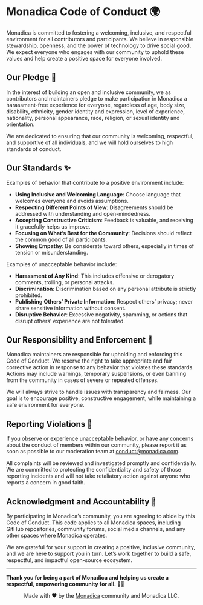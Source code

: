 # Monadica Code of Conduct 🌍

Monadica is committed to fostering a welcoming, inclusive, and respectful environment for all contributors and participants. We believe in responsible stewardship, openness, and the power of technology to drive social good. We expect everyone who engages with our community to uphold these values and help create a positive space for everyone involved.

## Our Pledge 🤝

In the interest of building an open and inclusive community, we as contributors and maintainers pledge to make participation in Monadica a harassment-free experience for everyone, regardless of age, body size, disability, ethnicity, gender identity and expression, level of experience, nationality, personal appearance, race, religion, or sexual identity and orientation.

We are dedicated to ensuring that our community is welcoming, respectful, and supportive of all individuals, and we will hold ourselves to high standards of conduct.

## Our Standards ✨

Examples of behavior that contribute to a positive environment include:

- **Using Inclusive and Welcoming Language**: Choose language that welcomes everyone and avoids assumptions.
- **Respecting Different Points of View**: Disagreements should be addressed with understanding and open-mindedness.
- **Accepting Constructive Criticism**: Feedback is valuable, and receiving it gracefully helps us improve.
- **Focusing on What’s Best for the Community**: Decisions should reflect the common good of all participants.
- **Showing Empathy**: Be considerate toward others, especially in times of tension or misunderstanding.

Examples of unacceptable behavior include:

- **Harassment of Any Kind**: This includes offensive or derogatory comments, trolling, or personal attacks.
- **Discrimination**: Discrimination based on any personal attribute is strictly prohibited.
- **Publishing Others’ Private Information**: Respect others’ privacy; never share sensitive information without consent.
- **Disruptive Behavior**: Excessive negativity, spamming, or actions that disrupt others’ experience are not tolerated.

## Our Responsibility and Enforcement 💼

Monadica maintainers are responsible for upholding and enforcing this Code of Conduct. We reserve the right to take appropriate and fair corrective action in response to any behavior that violates these standards. Actions may include warnings, temporary suspensions, or even banning from the community in cases of severe or repeated offenses.

We will always strive to handle issues with transparency and fairness. Our goal is to encourage positive, constructive engagement, while maintaining a safe environment for everyone.

## Reporting Violations 📢

If you observe or experience unacceptable behavior, or have any concerns about the conduct of members within our community, please report it as soon as possible to our moderation team at [conduct@monadica.com](mailto:conduct@monadica.com).

All complaints will be reviewed and investigated promptly and confidentially. We are committed to protecting the confidentiality and safety of those reporting incidents and will not take retaliatory action against anyone who reports a concern in good faith.

## Acknowledgment and Accountability 🌈

By participating in Monadica’s community, you are agreeing to abide by this Code of Conduct. This code applies to all Monadica spaces, including GitHub repositories, community forums, social media channels, and any other spaces where Monadica operates.

We are grateful for your support in creating a positive, inclusive community, and we are here to support you in turn. Let’s work together to build a safe, respectful, and impactful open-source ecosystem.

---

**Thank you for being a part of Monadica and helping us create a respectful, empowering community for all.** 🌱✨

<p align="center">
Made with ❤️ by the <a href="https://monadica.com">Monadica</a> community and Monadica LLC.
</p>
